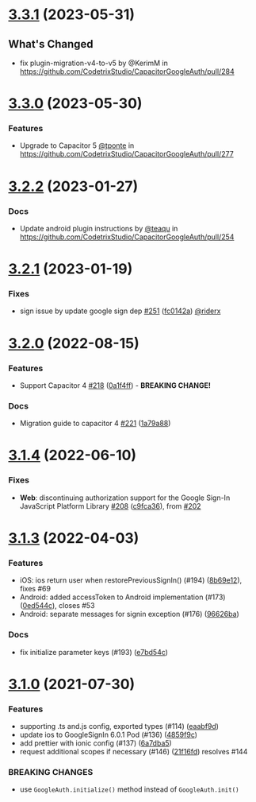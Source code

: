 # [3.3.1](https://github.com/CodetrixStudio/CapacitorGoogleAuth/compare/3.3.0...3.3.1) (2023-05-31)

## What's Changed
* fix plugin-migration-v4-to-v5​ by @KerimM in https://github.com/CodetrixStudio/CapacitorGoogleAuth/pull/284

# [3.3.0](https://github.com/CodetrixStudio/CapacitorGoogleAuth/compare/3.2.2...3.3.0) (2023-05-30)

### Features

- Upgrade to Capacitor 5 [@tponte](https://github.com/tponte) in https://github.com/CodetrixStudio/CapacitorGoogleAuth/pull/277

# [3.2.2](https://github.com/CodetrixStudio/CapacitorGoogleAuth/compare/3.2.1...3.2.2) (2023-01-27)

### Docs

- Update android plugin instructions by [@teaqu](https://github.com/teaqu) in https://github.com/CodetrixStudio/CapacitorGoogleAuth/pull/254

# [3.2.1](https://github.com/CodetrixStudio/CapacitorGoogleAuth/v3.2.0...v3.2.1) (2023-01-19)

### Fixes

- sign issue by update google sign dep [#251](https://github.com/CodetrixStudio/CapacitorGoogleAuth/pull/251) ([fc0142a](https://github.com/CodetrixStudio/CapacitorGoogleAuth/commit/fc0142a)) [@riderx](https://github.com/riderx)

# [3.2.0](https://github.com/CodetrixStudio/CapacitorGoogleAuth/v3.1.3...v3.2.0) (2022-08-15)

### Features

- Support Capacitor 4 [#218](https://github.com/CodetrixStudio/CapacitorGoogleAuth/pull/218) ([0a1f4ff](https://github.com/CodetrixStudio/CapacitorGoogleAuth/commit/0a1f4ff)) - **BREAKING CHANGE!**

### Docs

- Migration guide to capacitor 4 [#221](https://github.com/CodetrixStudio/CapacitorGoogleAuth/pull/221) ([1a79a88](https://github.com/CodetrixStudio/CapacitorGoogleAuth/commit/1a79a88))

# [3.1.4](https://github.com/CodetrixStudio/CapacitorGoogleAuth/v3.1.3...v3.1.4) (2022-06-10)

### Fixes

- **Web**: discontinuing authorization support for the Google Sign-In JavaScript Platform Library [#208](https://github.com/CodetrixStudio/CapacitorGoogleAuth/pull/208) ([c9fca36](https://github.com/CodetrixStudio/CapacitorGoogleAuth/commit/c9fca36)), from [#202](https://github.com/CodetrixStudio/CapacitorGoogleAuth/issues/202)

# [3.1.3](https://github.com/CodetrixStudio/CapacitorGoogleAuth/v3.1.0...v3.1.3) (2022-04-03)

### Features

- iOS: ios return user when restorePreviousSignIn() (#194) ([8b69e12](https://github.com/CodetrixStudio/CapacitorGoogleAuth/commit/8b69e12)), fixes #69
- Android: added accessToken to Android implementation (#173) ([0ed544c](https://github.com/CodetrixStudio/CapacitorGoogleAuth/commit/0ed544c)), closes #53
- Android: separate messages for signin exception (#176) ([96626ba](https://github.com/CodetrixStudio/CapacitorGoogleAuth/commit/96626ba))

### Docs

- fix initialize parameter keys (#193) ([e7bd54c](https://github.com/CodetrixStudio/CapacitorGoogleAuth/commit/e7bd54c))

# [3.1.0](https://github.com/CodetrixStudio/CapacitorGoogleAuth/v3.0.2...v3.1.0) (2021-07-30)

### Features

- supporting .ts and.js config, exported types (#114) ([eaabf9d](https://github.com/CodetrixStudio/CapacitorGoogleAuth/commit/eaabf9d))
- update ios to GoogleSignIn 6.0.1 Pod (#136) ([4859f9c](https://github.com/CodetrixStudio/CapacitorGoogleAuth/commit/4859f9c))
- add prettier with ionic config (#137) ([6a7dba5](https://github.com/CodetrixStudio/CapacitorGoogleAuth/commit/6a7dba5))
- request additional scopes if necessary (#146) ([21f16fd](https://github.com/CodetrixStudio/CapacitorGoogleAuth/commit/21f16fd)) resolves #144

### BREAKING CHANGES

- use `GoogleAuth.initialize()` method instead of `GoogleAuth.init()`
